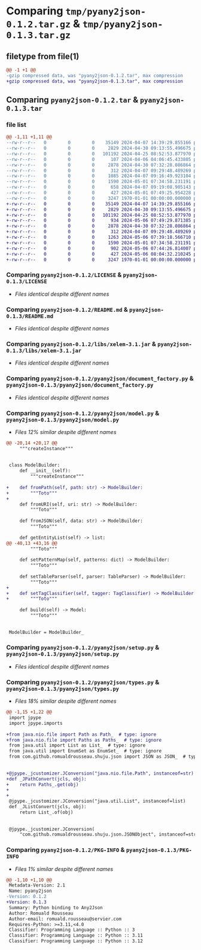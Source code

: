 # Comparing `tmp/pyany2json-0.1.2.tar.gz` & `tmp/pyany2json-0.1.3.tar.gz`

## filetype from file(1)

```diff
@@ -1 +1 @@
-gzip compressed data, was "pyany2json-0.1.2.tar", max compression
+gzip compressed data, was "pyany2json-0.1.3.tar", max compression
```

## Comparing `pyany2json-0.1.2.tar` & `pyany2json-0.1.3.tar`

### file list

```diff
@@ -1,11 +1,11 @@
--rw-r--r--   0        0        0    35149 2024-04-07 14:39:29.855166 pyany2json-0.1.2/LICENSE
--rw-r--r--   0        0        0     2829 2024-04-30 09:13:55.496675 pyany2json-0.1.2/README.md
--rw-r--r--   0        0        0   101192 2024-04-25 08:52:53.877970 pyany2json-0.1.2/libs/xelem-3.1.jar
--rw-r--r--   0        0        0      107 2024-04-06 04:06:45.433805 pyany2json-0.1.2/pyany2json/__init__.py
--rw-r--r--   0        0        0     2878 2024-04-30 07:32:28.086864 pyany2json-0.1.2/pyany2json/document_factory.py
--rw-r--r--   0        0        0      312 2024-04-07 09:29:48.489269 pyany2json-0.1.2/pyany2json/layex_table_parser.py
--rw-r--r--   0        0        0     1085 2024-04-07 09:16:49.923104 pyany2json-0.1.2/pyany2json/model.py
--rw-r--r--   0        0        0     1590 2024-05-01 07:34:58.231191 pyany2json-0.1.2/pyany2json/setup.py
--rw-r--r--   0        0        0      658 2024-04-07 09:19:08.905143 pyany2json-0.1.2/pyany2json/types.py
--rw-r--r--   0        0        0      427 2024-05-01 07:49:25.954228 pyany2json-0.1.2/pyproject.toml
--rw-r--r--   0        0        0     3247 1970-01-01 00:00:00.000000 pyany2json-0.1.2/PKG-INFO
+-rw-r--r--   0        0        0    35149 2024-04-07 14:39:29.855166 pyany2json-0.1.3/LICENSE
+-rw-r--r--   0        0        0     2829 2024-04-30 09:13:55.496675 pyany2json-0.1.3/README.md
+-rw-r--r--   0        0        0   101192 2024-04-25 08:52:53.877970 pyany2json-0.1.3/libs/xelem-3.1.jar
+-rw-r--r--   0        0        0      934 2024-05-06 07:49:29.871385 pyany2json-0.1.3/pyany2json/__init__.py
+-rw-r--r--   0        0        0     2878 2024-04-30 07:32:28.086864 pyany2json-0.1.3/pyany2json/document_factory.py
+-rw-r--r--   0        0        0      312 2024-04-07 09:29:48.489269 pyany2json-0.1.3/pyany2json/layex_table_parser.py
+-rw-r--r--   0        0        0     1263 2024-05-06 07:39:18.566710 pyany2json-0.1.3/pyany2json/model.py
+-rw-r--r--   0        0        0     1590 2024-05-01 07:34:58.231191 pyany2json-0.1.3/pyany2json/setup.py
+-rw-r--r--   0        0        0      902 2024-05-06 07:44:26.814007 pyany2json-0.1.3/pyany2json/types.py
+-rw-r--r--   0        0        0      427 2024-05-06 08:04:32.210245 pyany2json-0.1.3/pyproject.toml
+-rw-r--r--   0        0        0     3247 1970-01-01 00:00:00.000000 pyany2json-0.1.3/PKG-INFO
```

### Comparing `pyany2json-0.1.2/LICENSE` & `pyany2json-0.1.3/LICENSE`

 * *Files identical despite different names*

### Comparing `pyany2json-0.1.2/README.md` & `pyany2json-0.1.3/README.md`

 * *Files identical despite different names*

### Comparing `pyany2json-0.1.2/libs/xelem-3.1.jar` & `pyany2json-0.1.3/libs/xelem-3.1.jar`

 * *Files identical despite different names*

### Comparing `pyany2json-0.1.2/pyany2json/document_factory.py` & `pyany2json-0.1.3/pyany2json/document_factory.py`

 * *Files identical despite different names*

### Comparing `pyany2json-0.1.2/pyany2json/model.py` & `pyany2json-0.1.3/pyany2json/model.py`

 * *Files 12% similar despite different names*

```diff
@@ -20,14 +20,17 @@
     """createInstance"""
 
 
 class ModelBuilder:
     def __init__(self):
         """createInstance"""
         
+    def fromPath(self, path: str) -> ModelBuilder:
+        """Toto"""
+        
     def fromURI(self, uri: str) -> ModelBuilder:
         """Toto"""
         
     def fromJSON(self, data: str) -> ModelBuilder:
         """Toto"""
 
     def getEntityList(self) -> list:
@@ -40,13 +43,16 @@
         """Toto"""
         
     def setPatternMap(self, patterns: dict) -> ModelBuilder:
         """Toto"""
 
     def setTableParser(self, parser: TableParser) -> ModelBuilder:
         """Toto"""
+        
+    def setTagClassifier(self, tagger: TagClassifier) -> ModelBuilder:
+        """Toto"""
 
     def build(self) -> Model:
         """Toto"""
 
 
 ModelBuilder = ModelBuilder_
```

### Comparing `pyany2json-0.1.2/pyany2json/setup.py` & `pyany2json-0.1.3/pyany2json/setup.py`

 * *Files identical despite different names*

### Comparing `pyany2json-0.1.2/pyany2json/types.py` & `pyany2json-0.1.3/pyany2json/types.py`

 * *Files 18% similar despite different names*

```diff
@@ -1,15 +1,22 @@
 import jpype
 import jpype.imports
 
+from java.nio.file import Path as Path_  # type: ignore
+from java.nio.file import Paths as Paths_  # type: ignore 
 from java.util import List as List_  # type: ignore
 from java.util import EnumSet as EnumSet_  # type: ignore
 from com.github.romualdrousseau.shuju.json import JSON as JSON_  # type: ignore
 
 
+@jpype._jcustomizer.JConversion("java.nio.file.Path", instanceof=str)
+def _JPathConvert(jcls, obj):
+    return Paths_.get(obj)
+
+
 @jpype._jcustomizer.JConversion("java.util.List", instanceof=list)
 def _JListConvert(jcls, obj):
     return List_.of(obj)
 
 
 @jpype._jcustomizer.JConversion(
     "com.github.romualdrousseau.shuju.json.JSONObject", instanceof=str
```

### Comparing `pyany2json-0.1.2/PKG-INFO` & `pyany2json-0.1.3/PKG-INFO`

 * *Files 1% similar despite different names*

```diff
@@ -1,10 +1,10 @@
 Metadata-Version: 2.1
 Name: pyany2json
-Version: 0.1.2
+Version: 0.1.3
 Summary: Python binding to Any2Json
 Author: Romuald Rousseau
 Author-email: romuald.rousseau@servier.com
 Requires-Python: >=3.11,<4.0
 Classifier: Programming Language :: Python :: 3
 Classifier: Programming Language :: Python :: 3.11
 Classifier: Programming Language :: Python :: 3.12
```

